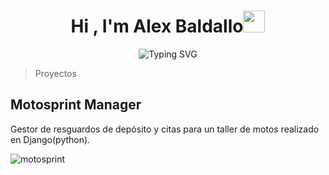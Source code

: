 
<h1 align="center"><b>Hi , I'm Alex Baldallo</b><img src="https://media.giphy.com/media/hvRJCLFzcasrR4ia7z/giphy.gif" width="35"></h1>
<!--  -->
<p align="center">
  <img src="https://readme-typing-svg.demolab.com?font=Fira+Code&duration=3000&pause=1000&center=true&random=false&width=435&lines=Web+Developer+%F0%9F%92%BB;RPA+%F0%9F%A4%96;Active+Learner%E2%9C%8D%EF%B8%8F;Passionate+about+programming+world%E2%9D%A4%EF%B8%8F" alt="Typing SVG">
</p>

> Proyectos
<h2>Motosprint Manager</h2>
Gestor de resguardos de depósito y citas para un taller de motos realizado en Django(python).


![motosprint](https://github.com/Alexbaldallo/Alexbaldallo/assets/73352837/cb9524a1-1998-41fc-a5b6-7e317cc2a672)

